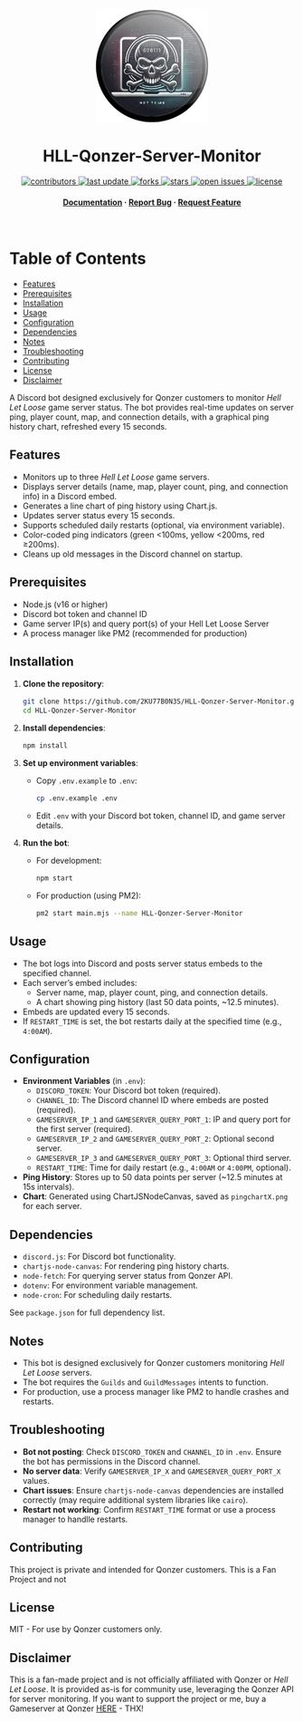 <div align="center">
  <img src="https://github.com/FwSchultz/assets/blob/main/bots/2KU77B0N3S/Logo.png" alt="logo" width="200" height="auto" />
  <h1>HLL-Qonzer-Server-Monitor</h1>
 
<!-- Badges -->
<p>
  <a href="https://github.com/2KU77B0N3S/HLL-Qonzer-Server-Monitor/graphs/contributors">
    <img src="https://img.shields.io/github/contributors/2KU77B0N3S/HLL-Qonzer-Server-Monitor" alt="contributors" />
  </a>
  <a href="">
    <img src="https://img.shields.io/github/last-commit/2KU77B0N3S/HLL-Qonzer-Server-Monitor" alt="last update" />
  </a>
  <a href="https://github.com/2KU77B0N3S/HLL-Qonzer-Server-Monitor/network/members">
    <img src="https://img.shields.io/github/forks/2KU77B0N3S/HLL-Qonzer-Server-Monitor" alt="forks" />
  </a>
  <a href="https://github.com/2KU77B0N3S/HLL-Qonzer-Server-Monitor/stargazers">
    <img src="https://img.shields.io/github/stars/2KU77B0N3S/HLL-Qonzer-Server-Monitor" alt="stars" />
  </a>
  <a href="https://github.com/2KU77B0N3S/HLL-Qonzer-Server-Monitor/issues/">
    <img src="https://img.shields.io/github/issues/2KU77B0N3S/HLL-Qonzer-Server-Monitor" alt="open issues" />
  </a>
  <a href="https://github.com/2KU77B0N3S/HLL-Qonzer-Server-Monitor/blob/master/LICENSE">
    <img src="https://img.shields.io/github/license/2KU77B0N3S/HLL-Qonzer-Server-Monitor.svg" alt="license" />
  </a>
</p>
  
<h4>
  <a href="https://github.com/2KU77B0N3S/HLL-Qonzer-Server-Monitor">Documentation</a>
  <span> · </span>
  <a href="https://github.com/2KU77B0N3S/HLL-Qonzer-Server-Monitor/issues/">Report Bug</a>
  <span> · </span>
  <a href="https://github.com/2KU77B0N3S/HLL-Qonzer-Server-Monitor/issues/">Request Feature</a>
</h4>
</div>
<br />

# Table of Contents
- [Features](#features)
- [Prerequisites](#prerequisites)
- [Installation](#installation)
- [Usage](#usage)
- [Configuration](#configuration)
- [Dependencies](#dependencies)
- [Notes](#notes)
- [Troubleshooting](#troubleshooting)
- [Contributing](#contributing)
- [License](#license)
- [Disclaimer](#disclaimer)

A Discord bot designed exclusively for Qonzer customers to monitor *Hell Let Loose* game server status.
The bot provides real-time updates on server ping, player count, map, and connection details, with a graphical ping history chart, refreshed every 15 seconds.

## Features
- Monitors up to three *Hell Let Loose* game servers.
- Displays server details (name, map, player count, ping, and connection info) in a Discord embed.
- Generates a line chart of ping history using Chart.js.
- Updates server status every 15 seconds.
- Supports scheduled daily restarts (optional, via environment variable).
- Color-coded ping indicators (green <100ms, yellow <200ms, red ≥200ms).
- Cleans up old messages in the Discord channel on startup.

## Prerequisites
- Node.js (v16 or higher)
- Discord bot token and channel ID
- Game server IP(s) and query port(s) of your Hell Let Loose Server
- A process manager like PM2 (recommended for production)

## Installation
1. **Clone the repository**:
   ```bash
   git clone https://github.com/2KU77B0N3S/HLL-Qonzer-Server-Monitor.git
   cd HLL-Qonzer-Server-Monitor
   ```

2. **Install dependencies**:
   ```bash
   npm install
   ```

3. **Set up environment variables**:
   - Copy `.env.example` to `.env`:
     ```bash
     cp .env.example .env
     ```
   - Edit `.env` with your Discord bot token, channel ID, and game server details.

4. **Run the bot**:
   - For development:
     ```bash
     npm start
     ```
   - For production (using PM2):
     ```bash
     pm2 start main.mjs --name HLL-Qonzer-Server-Monitor
     ```

## Usage
- The bot logs into Discord and posts server status embeds to the specified channel.
- Each server’s embed includes:
  - Server name, map, player count, ping, and connection details.
  - A chart showing ping history (last 50 data points, ~12.5 minutes).
- Embeds are updated every 15 seconds.
- If `RESTART_TIME` is set, the bot restarts daily at the specified time (e.g., `4:00AM`).

## Configuration
- **Environment Variables** (in `.env`):
  - `DISCORD_TOKEN`: Your Discord bot token (required).
  - `CHANNEL_ID`: The Discord channel ID where embeds are posted (required).
  - `GAMESERVER_IP_1` and `GAMESERVER_QUERY_PORT_1`: IP and query port for the first server (required).
  - `GAMESERVER_IP_2` and `GAMESERVER_QUERY_PORT_2`: Optional second server.
  - `GAMESERVER_IP_3` and `GAMESERVER_QUERY_PORT_3`: Optional third server.
  - `RESTART_TIME`: Time for daily restart (e.g., `4:00AM` or `4:00PM`, optional).
- **Ping History**: Stores up to 50 data points per server (~12.5 minutes at 15s intervals).
- **Chart**: Generated using ChartJSNodeCanvas, saved as `pingchartX.png` for each server.

## Dependencies
- `discord.js`: For Discord bot functionality.
- `chartjs-node-canvas`: For rendering ping history charts.
- `node-fetch`: For querying server status from Qonzer API.
- `dotenv`: For environment variable management.
- `node-cron`: For scheduling daily restarts.

See `package.json` for full dependency list.

## Notes
- This bot is designed exclusively for Qonzer customers monitoring *Hell Let Loose* servers.
- The bot requires the `Guilds` and `GuildMessages` intents to function.
- For production, use a process manager like PM2 to handle crashes and restarts.

## Troubleshooting
- **Bot not posting**: Check `DISCORD_TOKEN` and `CHANNEL_ID` in `.env`. Ensure the bot has permissions in the Discord channel.
- **No server data**: Verify `GAMESERVER_IP_X` and `GAMESERVER_QUERY_PORT_X` values.
- **Chart issues**: Ensure `chartjs-node-canvas` dependencies are installed correctly (may require additional system libraries like `cairo`).
- **Restart not working**: Confirm `RESTART_TIME` format or use a process manager to handlle restarts.

## Contributing
This project is private and intended for Qonzer customers.
This is a Fan Project and not 

## License
MIT - For use by Qonzer customers only.

## Disclaimer
This is a fan-made project and is not officially affiliated with Qonzer or *Hell Let Loose*. It is provided as-is for community use, leveraging the Qonzer API for server monitoring.
If you want to support the project or me, buy a Gameserver at Qonzer [HERE](https://qonzer.com/aff.php?aff=55) - THX!
